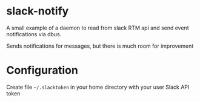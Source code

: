 # slack-notify
A small example of a daemon to read from slack RTM api and send event notifications via dbus.

Sends notifications for messages, but there is much room for improvement

# Configuration

Create file ```~/.slacktoken``` in your home directory with your user Slack API token
